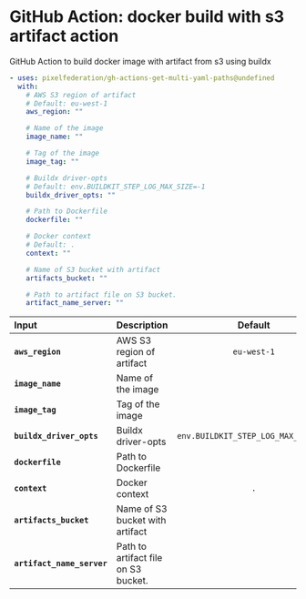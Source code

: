 <!-- start title -->

# GitHub Action: docker build with s3 artifact action

<!-- end title -->
<!-- start description -->

GitHub Action to build docker image with artifact from s3 using buildx

<!-- end description -->
<!-- start contents -->
<!-- end contents -->
<!-- start usage -->

```yaml
- uses: pixelfederation/gh-actions-get-multi-yaml-paths@undefined
  with:
    # AWS S3 region of artifact
    # Default: eu-west-1
    aws_region: ""

    # Name of the image
    image_name: ""

    # Tag of the image
    image_tag: ""

    # Buildx driver-opts
    # Default: env.BUILDKIT_STEP_LOG_MAX_SIZE=-1
    buildx_driver_opts: ""

    # Path to Dockerfile
    dockerfile: ""

    # Docker context
    # Default: .
    context: ""

    # Name of S3 bucket with artifact
    artifacts_bucket: ""

    # Path to artifact file on S3 bucket.
    artifact_name_server: ""
```

<!-- end usage -->
<!-- start inputs -->

| **Input**                  | **Description**                     |             **Default**             | **Required** |
| :------------------------- | :---------------------------------- | :---------------------------------: | :----------: |
| **`aws_region`**           | AWS S3 region of artifact           |             `eu-west-1`             |   **true**   |
| **`image_name`**           | Name of the image                   |                                     |   **true**   |
| **`image_tag`**            | Tag of the image                    |                                     |   **true**   |
| **`buildx_driver_opts`**   | Buildx driver-opts                  | `env.BUILDKIT_STEP_LOG_MAX_SIZE=-1` |   **true**   |
| **`dockerfile`**           | Path to Dockerfile                  |                                     |   **true**   |
| **`context`**              | Docker context                      |                 `.`                 |   **true**   |
| **`artifacts_bucket`**     | Name of S3 bucket with artifact     |                                     |   **true**   |
| **`artifact_name_server`** | Path to artifact file on S3 bucket. |                                     |   **true**   |

<!-- end inputs -->
<!-- start outputs -->
<!-- end outputs -->
<!-- start [.github/ghdocs/examples/] -->
<!-- end [.github/ghdocs/examples/] -->
